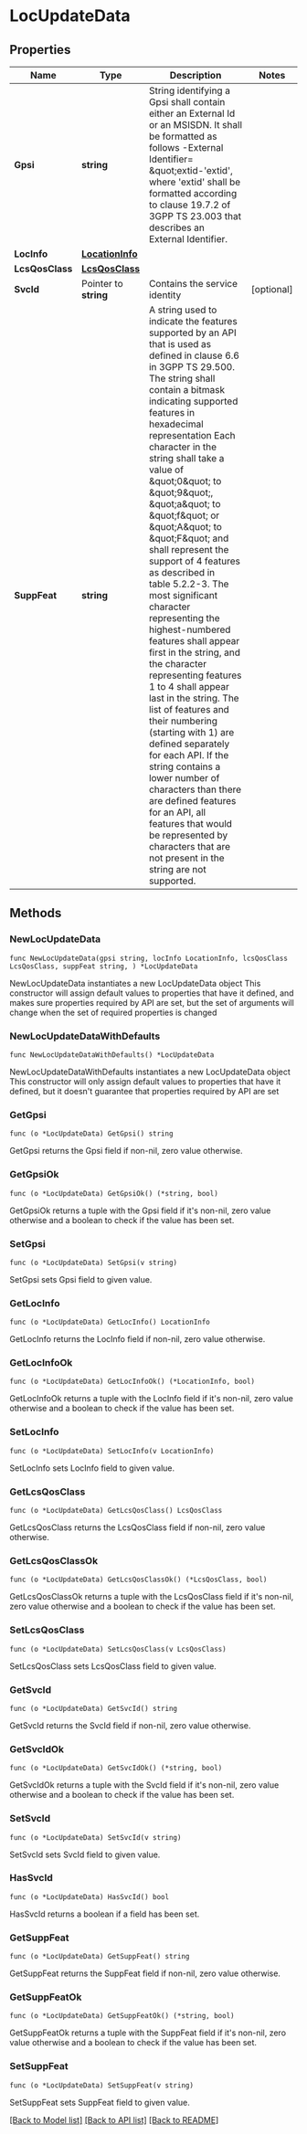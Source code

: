 # LocUpdateData

## Properties

Name | Type | Description | Notes
------------ | ------------- | ------------- | -------------
**Gpsi** | **string** | String identifying a Gpsi shall contain either an External Id or an MSISDN.  It shall be formatted as follows -External Identifier&#x3D; \&quot;extid-&#39;extid&#39;, where &#39;extid&#39;  shall be formatted according to clause 19.7.2 of 3GPP TS 23.003 that describes an  External Identifier.   | 
**LocInfo** | [**LocationInfo**](LocationInfo.md) |  | 
**LcsQosClass** | [**LcsQosClass**](LcsQosClass.md) |  | 
**SvcId** | Pointer to **string** | Contains the service identity | [optional] 
**SuppFeat** | **string** | A string used to indicate the features supported by an API that is used as defined in clause  6.6 in 3GPP TS 29.500. The string shall contain a bitmask indicating supported features in  hexadecimal representation Each character in the string shall take a value of \&quot;0\&quot; to \&quot;9\&quot;,  \&quot;a\&quot; to \&quot;f\&quot; or \&quot;A\&quot; to \&quot;F\&quot; and shall represent the support of 4 features as described in  table 5.2.2-3. The most significant character representing the highest-numbered features shall  appear first in the string, and the character representing features 1 to 4 shall appear last  in the string. The list of features and their numbering (starting with 1) are defined  separately for each API. If the string contains a lower number of characters than there are  defined features for an API, all features that would be represented by characters that are not  present in the string are not supported.  | 

## Methods

### NewLocUpdateData

`func NewLocUpdateData(gpsi string, locInfo LocationInfo, lcsQosClass LcsQosClass, suppFeat string, ) *LocUpdateData`

NewLocUpdateData instantiates a new LocUpdateData object
This constructor will assign default values to properties that have it defined,
and makes sure properties required by API are set, but the set of arguments
will change when the set of required properties is changed

### NewLocUpdateDataWithDefaults

`func NewLocUpdateDataWithDefaults() *LocUpdateData`

NewLocUpdateDataWithDefaults instantiates a new LocUpdateData object
This constructor will only assign default values to properties that have it defined,
but it doesn't guarantee that properties required by API are set

### GetGpsi

`func (o *LocUpdateData) GetGpsi() string`

GetGpsi returns the Gpsi field if non-nil, zero value otherwise.

### GetGpsiOk

`func (o *LocUpdateData) GetGpsiOk() (*string, bool)`

GetGpsiOk returns a tuple with the Gpsi field if it's non-nil, zero value otherwise
and a boolean to check if the value has been set.

### SetGpsi

`func (o *LocUpdateData) SetGpsi(v string)`

SetGpsi sets Gpsi field to given value.


### GetLocInfo

`func (o *LocUpdateData) GetLocInfo() LocationInfo`

GetLocInfo returns the LocInfo field if non-nil, zero value otherwise.

### GetLocInfoOk

`func (o *LocUpdateData) GetLocInfoOk() (*LocationInfo, bool)`

GetLocInfoOk returns a tuple with the LocInfo field if it's non-nil, zero value otherwise
and a boolean to check if the value has been set.

### SetLocInfo

`func (o *LocUpdateData) SetLocInfo(v LocationInfo)`

SetLocInfo sets LocInfo field to given value.


### GetLcsQosClass

`func (o *LocUpdateData) GetLcsQosClass() LcsQosClass`

GetLcsQosClass returns the LcsQosClass field if non-nil, zero value otherwise.

### GetLcsQosClassOk

`func (o *LocUpdateData) GetLcsQosClassOk() (*LcsQosClass, bool)`

GetLcsQosClassOk returns a tuple with the LcsQosClass field if it's non-nil, zero value otherwise
and a boolean to check if the value has been set.

### SetLcsQosClass

`func (o *LocUpdateData) SetLcsQosClass(v LcsQosClass)`

SetLcsQosClass sets LcsQosClass field to given value.


### GetSvcId

`func (o *LocUpdateData) GetSvcId() string`

GetSvcId returns the SvcId field if non-nil, zero value otherwise.

### GetSvcIdOk

`func (o *LocUpdateData) GetSvcIdOk() (*string, bool)`

GetSvcIdOk returns a tuple with the SvcId field if it's non-nil, zero value otherwise
and a boolean to check if the value has been set.

### SetSvcId

`func (o *LocUpdateData) SetSvcId(v string)`

SetSvcId sets SvcId field to given value.

### HasSvcId

`func (o *LocUpdateData) HasSvcId() bool`

HasSvcId returns a boolean if a field has been set.

### GetSuppFeat

`func (o *LocUpdateData) GetSuppFeat() string`

GetSuppFeat returns the SuppFeat field if non-nil, zero value otherwise.

### GetSuppFeatOk

`func (o *LocUpdateData) GetSuppFeatOk() (*string, bool)`

GetSuppFeatOk returns a tuple with the SuppFeat field if it's non-nil, zero value otherwise
and a boolean to check if the value has been set.

### SetSuppFeat

`func (o *LocUpdateData) SetSuppFeat(v string)`

SetSuppFeat sets SuppFeat field to given value.



[[Back to Model list]](../README.md#documentation-for-models) [[Back to API list]](../README.md#documentation-for-api-endpoints) [[Back to README]](../README.md)


